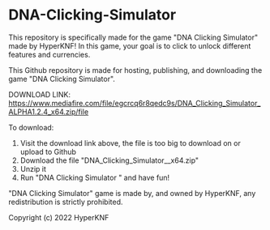 # DNA-Clicking-Simulator

This repository is specifically made for the game "DNA Clicking Simulator" made by HyperKNF! In this game, your goal is to click to unlock different features and currencies.

This Github repository is made for hosting, publishing, and downloading the game "DNA Clicking Simulator".

DOWNLOAD LINK: https://www.mediafire.com/file/egcrcq6r8qedc9s/DNA_Clicking_Simulator_ALPHA1.2.4_x64.zip/file

To download:
1. Visit the download link above, the file is too big to download on or upload to Github
2. Download the file "DNA_Clicking_Simulator_<VERSION>_x64.zip"
3. Unzip it
4. Run "DNA Clicking Simulator <VERSION>" and have fun!

"DNA Clicking Simulator" game is made by, and owned by HyperKNF, any redistribution is strictly prohibited.

Copyright (c) 2022 HyperKNF
